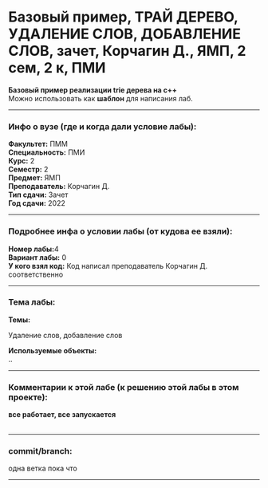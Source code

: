 # Базовый пример, ТРАЙ ДЕРЕВО, УДАЛЕНИЕ СЛОВ, ДОБАВЛЕНИЕ СЛОВ, зачет, Корчагин Д., ЯМП, 2 сем, 2 к, ПМИ

**Базовый пример реализации trie дерева на с++**  
Можно использовать как **шаблон** для написания лаб.

<hr />
<h3>Инфо о вузе (где и когда дали условие лабы):</h3>
<b>Факультет:</b> ПММ
<br/>
<b>Специальность:</b> ПМИ
<br/>
<b>Курс:</b> 2
<br/>
<b>Семестр:</b> 2
<br/>
<b>Предмет:</b> ЯМП
<br/>
<b>Преподаватель:</b> Корчагин Д.
<br/>
<b>Тип сдачи:</b> Зачет
<br/>
<b>Год сдачи:</b> 2022

<hr />
<h3>Подробнее инфа о условии лабы (от кудова ее взяли):</h3>
<b>Номер лабы:</b>4
<br/>
<b>Вариант лабы:</b> 0
<br/>
<b>У кого взял код:</b> Код написал преподаватель Корчагин Д. соответственно
<br/>

<hr />

<h3>Тема лабы:</h3>
<b>Темы:</b> 
<p>
  Удаление слов, добавление слов
</p>
<b>Используемые объекты:</b> <br/>
..
<p>
  
</p>

<hr />

<h3>Комментарии к этой лабе (к решению этой лабы в этом проекте):</h3>
<p>
 <b>все работает, все запускается</b> <br/> <br/>
</p>

<hr />

<h3>commit/branch:</h3>
  <p>
    одна ветка пока что
</p>

<hr />

